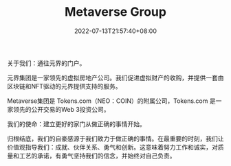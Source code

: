 ﻿---
weight: 
title: "Metaverse Group"
description: "Metaverse Group是世界#039；美国第一家针对NFT和Metaverse经济的垂直整合房地产公司。Metaverse Group is the World#039;s First Vertically Integrated Real Estate Company for the NFT and Metaverse Economy"
date: 2022-07-13T21:57:40+08:00
lastmod: 2022-07-13T16:45:40+08:00
draft: false
authors: ["june"]
featuredImage: "467.jpg"
link: "https://metaversegroup.com/"
tags: ["Metaverse Group","元宇宙地产"]
categories: ["navigation"]
navigation: ["元宇宙地产"]
lightgallery: true
toc: true
pinned: false
recommend: false
recommend1: false
---
关于我们：通往元界的门户。

元界集团是一家领先的虚拟房地产公司。我们促进虚拟财产的收购，并提供一套由区块链和NFT驱动的元界提供支持的服务。

Metaverse集团是 Tokens.com（NEO：COIN）的附属公司，Tokens.com 是一家领先的公开交易的Web 3投资公司。

我们的使命：建立更好的家门从做正确的事情开始。

归根结底，我们的自豪感源于我们致力于做正确的事情。在最重要的时刻，我们让价值观指导我们：成就、伙伴关系、勇气和创新。这意味着努力工作和诚实，对质量和工艺的承诺，有勇气坚持我们的信念，并始终对自己负责。